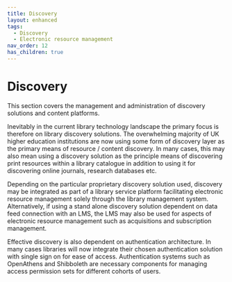 ```yaml
---
title: Discovery
layout: enhanced
tags:
  - Discovery
  - Electronic resource management
nav_order: 12
has_children: true
---
```


# Discovery

This section covers the management and administration of discovery solutions and content platforms.

Inevitably in the current library technology landscape the primary focus is therefore on library discovery solutions. The overwhelming majority of UK higher education institutions are now using some form of discovery layer as the primary means of resource / content discovery. In many cases, this may also mean using a discovery solution as the principle means of discovering print resources within a library catalogue in addition to using it for discovering online journals, research databases etc.

Depending on the particular proprietary discovery solution used, discovery may be integrated as part of a library service platform facilitating electronic resource management solely through the library management system. Alternatively, if using a stand alone discovery solution dependent on data feed connection with an LMS, the LMS may also be used for aspects of electronic resource management such as acquisitions and subscription management.

Effective discovery is also dependent on authentication architecture. In many cases libraries will now integrate their chosen authentication solution with single sign on for ease of access. Authentication systems such as OpenAthens and Shibboleth are necessary components for managing access permission sets for different cohorts of users.
